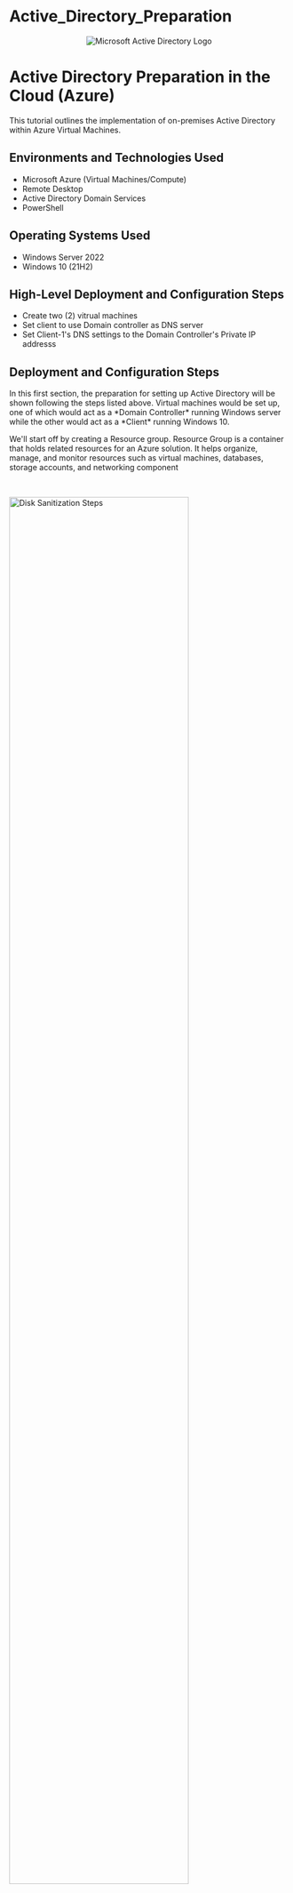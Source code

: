 # Active_Directory_Preparation

<p align="center">
<img src="https://i.imgur.com/dD3HdHo.jpeg" alt="Microsoft Active Directory Logo"/>
</p>

<h1>Active Directory Preparation in the Cloud (Azure)</h1>
This tutorial outlines the implementation of on-premises Active Directory within Azure Virtual Machines.<br />


<h2>Environments and Technologies Used</h2>

- Microsoft Azure (Virtual Machines/Compute)
- Remote Desktop
- Active Directory Domain Services
- PowerShell

<h2>Operating Systems Used </h2>

- Windows Server 2022
- Windows 10 (21H2)

<h2>High-Level Deployment and Configuration Steps</h2>

- Create two (2) vitrual machines
- Set client to use Domain controller as DNS server
- Set Client-1's DNS settings to the Domain Controller's Private IP addresss

<h2>Deployment and Configuration Steps</h2>

<p>
In this first section, the preparation for setting up Active Directory will be shown following the steps listed above. Virtual machines would be set up, one of which would act as a *Domain Controller* running Windows server while the other would act as a *Client* running Windows 10.<br /> 

We'll start off by creating a Resource group.  Resource Group is a container that holds related resources for an Azure solution. It helps organize, manage, and monitor resources such as virtual machines, databases, storage accounts, and networking component
</p>
<br />
<p>
<img src="https://i.imgur.com/qwgqJOD.png" height="80%" width="80%" alt="Disk Sanitization Steps"/>
</p> 
<p>
Next, we'll create a Virtual Network. Once it is created, we'll move on to creating the virtual machines. <br /> A Virtual Network is a foundational networking service that enables secure communication between Azure resources, the internet, and on-premises networks. It is similar to a traditional network in an on-premises data center but provides the scalability and flexibility of the cloud.
<br />

<p>
<img src="https://i.imgur.com/ia58fYB.png" height="80%" width="80%" alt="Disk Sanitization Steps"/>
</p>
<p>
We will have two(2) virtual machines(VM) created for this project. The first VM will serve a the Domain Controller(DC) while the other will serve as the client. 
<br /><br /> A Domain Controller (DC) is a server in a Windows Server Active Directory (AD) environment that manages network security, authentication, and access control. It is responsible for authenticating and authorizing users and computers in a domain by handling login requests, enforcing security policies, and managing user accounts.
<br /> <br /> FIRST VIRTUAL MACHINE<br />
Name: DC-1<br />
Operating System: Windows (Windows Server 2022 Datacenter Azure Edition)
<br />
SECOND VIRTUAL MACHINE(VM)<br />
Name: client 1<br />
Operating System: Windows (Windows 10 Pro) <br />

To create a virtual machine, navigate to "Virtual Machines", choose the Resource group,  name the VM, select the region, select the image (base operating system), select the size (to support the workload to be run), set the username and password(this will be needed later to remotely connect to the VM). On the networking page, make sure the Virtual network created earlier is selected. Click "Review+Create" and then "Create".
Repeat the same process to create both Virtual machines.  
</p>
<br />

<p>
<img src="https://i.imgur.com/2cdkZFq.png" height="80%" width="80%" alt="Disk Sanitization Steps"/>
</p>
<p>
<br /><br /> Now we have the virtual machines running, the Domain Controller's NIC(network Interface card) Private IP address would be set to static. The reason for this is to ensure network stability, reliability and proper Active Directory functionality. A Domain controller provides essential services like DNS, DHCP, and authentication. If its IP address changes dynamically (via DHCP), clients and other servers may lose connection, leading to authentication failures. A static IP ensures that all devices and applications can consistently find the DC. 
<br /><br /> Click on dc-1 > "Networking" > "Network settings" > Newtork Interface/IP config > ipconfig1 > Allocation to be STATIC
</p>
<br />

<p>
<img src="https://i.imgur.com/EFpnj7L.png" height="80%" width="80%" alt="Disk Sanitization Steps"/>
</p>
<br />

<p>
Next, login into DC-1's VM through "REMOTE DESKTOP CONNECTION". Look in the search tab on your computer. We'll take the Public IP addresse from DC-1 VM and login in remotely. <br />
We'll login into the VM: dc-1, using its public IP address. Input the username and password that was set when creating the VM. (NOTE: To input username and password, click on "More choices" and "Use a different account")
</p>
<br />

<p>
<img src="https://i.imgur.com/r7er6us.png" height="80%" width="80%" alt="Disk Sanitization Steps"/>
</p>
<br />
<p>
<img src="https://i.imgur.com/6i60hEm.png" height="80%" width="80%" alt="Disk Sanitization Steps"/>
</p>
<br /><br />

<p>
Now we'll set client-1's DNS settings to DC-1's Private IP address.<br />

Active Directory uses DNS to locate Domain Controllers(DC) and other directory services. The reason for setting client-1's DNS settings to private IP of DC-1 is to prevent failure in authentication and access to domain resources. To explain this better, when a VM(client-1) joins the domain, it needs to use the DC's DNS rather than the Virtual network's DNS server, which in this case would be Azure. <br /> 

Take the IP address of DC-1, navigate to "client-1" > network settings > "Network interface/ipconfig" > "DNS servers" > select "Custom" and input the ip address. Save the settings . Go back to client-1 VM and restart it
</p>
<br />

<p>
<img src="https://i.imgur.com/tTpI7Bu.png" height="80%" width="80%" alt="Disk Sanitization Steps"/>
</p>
<br /><br />


<p>
Once that's done, we will login to client-1's VM and attempt to ping DC-1's private IP address. We'll login to client-1's VM in same way, we logged into DC-1 via Remote Desktop Connection. Once logged in, open up "Windows Powershell" and type "ping 10.0.0.4"
</p>
<br />

<p>
<img src="https://i.imgur.com/KLyjIkt.png" height="80%" width="80%" alt="Disk Sanitization Steps"/>
</p>
<br /><br />


<p>
We were successfully able to ping DC-1's private IP address as seen above. NOTE: If the response from the ping shows "Destination host unreachable", then probably it's on a different virtual network or the firewall's blocking the traffic
</p>
<br />
